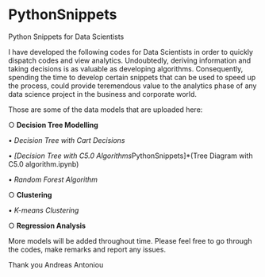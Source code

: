 # PythonSnippets
Python Snippets for Data Scientists

I have developed the following codes for Data Scientists in order to quickly dispatch codes and view analytics. Undoubtedly, deriving information and taking decisions is as valuable as developing algorithms. Consequently, spending the time to develop certain snippets that can be used to speed up the process, could provide teremendous value to the analytics phase of any data science project in the business and corporate world.

Those are some of the data models that are uploaded here:

○ __Decision Tree Modelling__ 


 • *Decision Tree with Cart Decisions* 
 
 • *[Decision Tree with C5.0 Algorithms*PythonSnippets]*(Tree Diagram with C5.0 algorithm.ipynb)
 
 • *Random Forest Algorithm*
 
○ __Clustering__
 
 • *K-means Clustering*

○ __Regression Analysis__

More models will be added throughout time.
Please feel free to go through the codes, make remarks and report any issues.


Thank you
Andreas Antoniou
